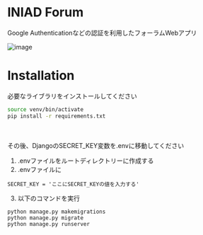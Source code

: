 # INIAD Forum
Google Authenticationなどの認証を利用したフォーラムWebアプリ

![image](https://github.com/chanon-lim/exercise4-group9/assets/85671768/86146f54-8971-4dd9-b1eb-f18c53c5e6e5)


# Installation

必要なライブラリをインストールしてください
```bash
source venv/bin/activate
pip install -r requirements.txt
```
　

その後、DjangoのSECRET_KEY変数を.envに移動してください
1. .envファイルをルートディレクトリーに作成する
2. .envファイルに
```
SECRET_KEY = 'ここにSECRET_KEYの値を入力する'
```
3. 以下のコマンドを実行
```
python manage.py makemigrations
python manage.py migrate
python manage.py runserver
```
